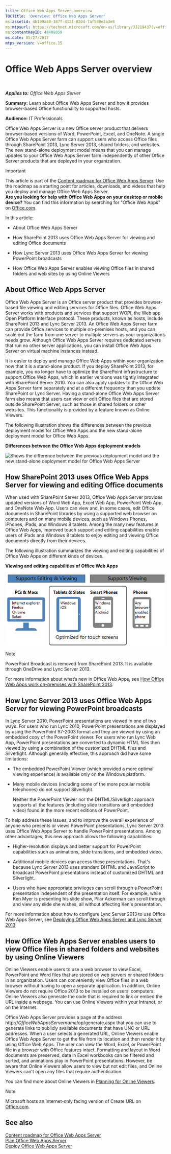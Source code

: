 ```yaml
---
title: Office Web Apps Server overview
TOCTitle: 'Overview: Office Web Apps Server'
ms:assetid: 4b199a88-387f-4121-820d-7af580e2a3e8
ms:mtpsurl: https://technet.microsoft.com/en-us/library/JJ219437(v=office.15)
ms:contentKeyID: 48409059
ms.date: 05/27/2017
mtps_version: v=office.15
---
```


# Office Web Apps Server overview

 

_**Applies to:** Office Web Apps Server_


**Summary:** Learn about Office Web Apps Server and how it provides browser-based Office functionality to supported hosts.

**Audience:** IT Professionals

Office Web Apps Server is a new Office server product that delivers browser-based versions of Word, PowerPoint, Excel, and OneNote. A single Office Web Apps Server farm can support users who access Office files through SharePoint 2013, Lync Server 2013, shared folders, and websites. The new stand-alone deployment model means that you can manage updates to your Office Web Apps Server farm independently of other Office Server products that are deployed in your organization.


> [!IMPORTANT]
> This article is part of the <A href="content-roadmap-for-office-web-apps-server.md">Content roadmap for Office Web Apps Server</A>. Use the roadmap as a starting point for articles, downloads, and videos that help you deploy and manage Office Web Apps Server.<BR><STRONG>Are you looking for help with Office Web Apps on your desktop or mobile device?</STRONG> You can find this information by searching for "Office Web Apps" on <A href="https://go.microsoft.com/fwlink/p/?linkid=324961">Office.com</A>.



In this article:

  - About Office Web Apps Server

  - How SharePoint 2013 uses Office Web Apps Server for viewing and editing Office documents

  - How Lync Server 2013 uses Office Web Apps Server for viewing PowerPoint broadcasts

  - How Office Web Apps Server enables viewing Office files in shared folders and web sites by using Online Viewers

## About Office Web Apps Server

Office Web Apps Server is an Office server product that provides browser-based file viewing and editing services for Office files. Office Web Apps Server works with products and services that support WOPI, the Web app Open Platform Interface protocol. These products, known as hosts, include SharePoint 2013 and Lync Server 2013. An Office Web Apps Server farm can provide Office services to multiple on-premises hosts, and you can scale out the farm from one server to multiple servers as your organization’s needs grow. Although Office Web Apps Server requires dedicated servers that run no other server applications, you can install Office Web Apps Server on virtual machine instances instead.

It is easier to deploy and manage Office Web Apps within your organization now that it is a stand-alone product. If you deploy SharePoint 2013, for example, you no longer have to optimize the SharePoint infrastructure to support Office Web Apps, which in earlier versions was tightly integrated with SharePoint Server 2010. You can also apply updates to the Office Web Apps Server farm separately and at a different frequency than you update SharePoint or Lync Server. Having a stand-alone Office Web Apps Server farm also means that users can view or edit Office files that are stored outside SharePoint Server, such as those in shared folders or other websites. This functionality is provided by a feature known as Online Viewers.

The following illustration shows the differences between the previous deployment model for Office Web Apps and the new stand-alone deployment model for Office Web Apps.

**Differences between the Office Web Apps deployment models**

![Shows the difference between the previous deployment model and the new stand-alone deployment model for Office Web Apps Server](images/JJ219437.f16dd9d1-c9b7-4c8b-a8de-f1f82c0ee1e2(Office.15).gif "Shows the difference between the previous deployment model and the new stand-alone deployment model for Office Web Apps Server")

## How SharePoint 2013 uses Office Web Apps Server for viewing and editing Office documents

When used with SharePoint Server 2013, Office Web Apps Server provides updated versions of Word Web App, Excel Web App, PowerPoint Web App, and OneNote Web App. Users can view and, in some cases, edit Office documents in SharePoint libraries by using a supported web browser on computers and on many mobile devices, such as Windows Phones, iPhones, iPads, and Windows 8 tablets. Among the many new features in Office Web Apps, improved touch support and editing capabilities enable users of iPads and Windows 8 tablets to enjoy editing and viewing Office documents directly from their devices.

The following illustration summarizes the viewing and editing capabilities of Office Web Apps on different kinds of devices.

**Viewing and editing capabilities of Office Web Apps**

![A graphic that summarizes the viewing and editing capabilities of Office Web Apps on different kinds of devices. It highlights those that are optimized for touch screens.](images/Ff431685.8bf76669-f511-4e02-8ed3-d658e9e746f0(Office.15).gif "A graphic that summarizes the viewing and editing capabilities of Office Web Apps on different kinds of devices. It highlights those that are optimized for touch screens.")


> [!NOTE]
> PowerPoint Broadcast is removed from SharePoint 2013. It is available through OneDrive and Lync Server 2013.



For more information about what’s new in Office Web Apps, see [How Office Web Apps work on-premises with SharePoint 2013](how-office-web-apps-work-on-premises-with-sharepoint-2013.md).

## How Lync Server 2013 uses Office Web Apps Server for viewing PowerPoint broadcasts

In Lync Server 2010, PowerPoint presentations are viewed in one of two ways. For users who run Lync 2010, PowerPoint presentations are displayed by using the PowerPoint 97-2003 format and they are viewed by using an embedded copy of the PowerPoint viewer. For users who run Lync Web App, PowerPoint presentations are converted to dynamic HTML files then viewed by using a combination of the customized DHTML files and Silverlight. Although generally effective, this approach did have some limitations:

  - The embedded PowerPoint Viewer (which provided a more optimal viewing experience) is available only on the Windows platform.

  - Many mobile devices (including some of the more popular mobile telephones) do not support Silverlight.
    
    Neither the PowerPoint Viewer nor the DHTML/Silverlight approach supports all the features (including slide transitions and embedded video) found in the more recent editions of PowerPoint.

To help address these issues, and to improve the overall experience of anyone who presents or views PowerPoint presentations, Lync Server 2013 uses Office Web Apps Server to handle PowerPoint presentations. Among other advantages, this new approach allows the following capabilities:

  - Higher-resolution displays and better support for PowerPoint capabilities such as animations, slide transitions, and embedded video.

  - Additional mobile devices can access these presentations. That's because Lync Server 2013 uses standard DHTML and JavaScript to broadcast PowerPoint presentations instead of customized DHTML and Silverlight.

  - Users who have appropriate privileges can scroll through a PowerPoint presentation independent of the presentation itself. For example, while Ken Myer is presenting his slide show, Pilar Ackerman can scroll through and view any slide she wishes, all without affecting Ken's presentation.

For more information about how to configure Lync Server 2013 to use Office Web Apps Server, see [Deploying Office Web Apps Server and Lync Server 2013](https://go.microsoft.com/fwlink/p/?linkid=256902).

## How Office Web Apps Server enables users to view Office files in shared folders and websites by using Online Viewers

Online Viewers enable users to use a web browser to view Excel, PowerPoint and Word files that are stored on web servers or shared folders in an organization. Users can conveniently view Office files in a web browser without having to open a separate application. In addition, Online Viewers do not require Office 2013 to be installed on users’ computers. Online Viewers also generate the code that is required to link or embed the URL inside a webpage. You can use Online Viewers within your Intranet, or on the Internet.

Office Web Apps Server provides a page at the address http://*OfficeWebAppsServername*/op/generate.aspx that you can use to generate links to publicly available documents that have UNC or URL addresses. When a user selects a generated URL, Online Viewers enable Office Web Apps Server to get the file from its location and then render it by using Office Web Apps. The user can view the Word, Excel, or PowerPoint file in a browser with Office features intact. Formatting and layout in Word documents are preserved, data in Excel workbooks can be filtered and sorted, and animations play in PowerPoint presentations. However, be aware that Online Viewers allow users to view but not edit files, and Online Viewers can't open any files that require authentication.

You can find more about Online Viewers in [Planning for Online Viewers](plan-office-web-apps-server.md).


> [!NOTE]
> Microsoft hosts an Internet-only facing version of Create URL on <A href="https://go.microsoft.com/fwlink/?linkid=256548%26clcid=0x409">Office.com</A>.



## See also


[Content roadmap for Office Web Apps Server](content-roadmap-for-office-web-apps-server.md)  
[Plan Office Web Apps Server](plan-office-web-apps-server.md)  
[Deploy Office Web Apps Server](deploy-office-web-apps-server.md)  
  

[](deploy-office-web-apps-server.md)

